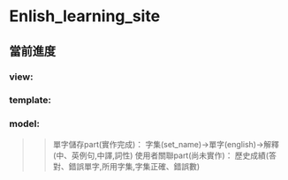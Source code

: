 # Enlish_learning_site

## 當前進度
### view:
### template:
### model:
>> 單字儲存part(實作完成)：
字集(set_name)->單字(english)->解釋(中、英例句,中譯,詞性)
>> 使用者關聯part(尚未實作)：
歷史成績(答對、錯誤單字,所用字集,字集正確、錯誤數)